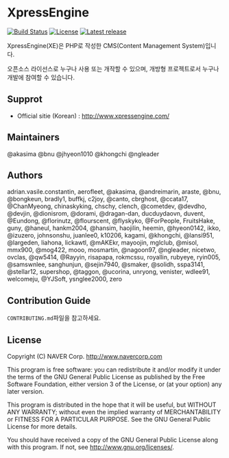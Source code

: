 XpressEngine
============

[![Build Status](https://travis-ci.org/xpressengine/xe-core.svg?branch=master)](https://travis-ci.org/xpressengine/xe-core)
[![License](http://img.shields.io/badge/license-GNU%20LGPL-brightgreen.svg)](http://www.gnu.org/licenses/gpl.html)
[![Latest release](http://img.shields.io/github/release/xpressengine/xe-core.svg)](https://github.com/xpressengine/xe-core/releases)

XpressEngine(XE)은 PHP로 작성한 CMS(Content Management System)입니다.


오픈소스 라이선스로 누구나 사용 또는 개작할 수 있으며, 개방형 프로젝트로서 누구나 개발에 참여할 수 있습니다.

## Supprot
* Official sitie (Korean) : http://www.xpressengine.com/

## Maintainers
@akasima @bnu @jhyeon1010 @khongchi @ngleader

## Authors
adrian.vasile.constantin, aerofleet, @akasima, @andreimarin, araste, @bnu, @bongkeun, bradly1, buffkj, c2joy, @canto, cbrghost, @ccata17, @ChanMyeong, chinaskyking, chschy, clench, @cometdev, @devdho, @devjin, @dionisrom, @dorami, @dragan-dan, ducduydaovn, duvent, @Eundong, @florinutz, @flourscent, @flyskyko, @ForPeople, FruitsHake, guny, @haneul, hankm2004, @hansim, haojilin, heemin, @hyeon0142, ikko, @izuzero, johnsonshu, juanlee0, k10206, kagami, @khongchi, @lansi951, @largeden, liahona, lickawtl, @mAKEkr, mayoojin, mglclub, @misol, mmx900, @mog422, mooo, mosmartin, @nagoon97, @ngleader, nicetwo, ovclas, @qw5414, @Rayyin, risapapa, rokmcssu, royallin, rubyeye, ryin005, @samswnlee, sanghunjun, @sejin7940, @smaker, @solidh, sspa3141, @stellar12, supershop, @taggon, @ucorina, unryong, venister, wdlee91, welcomeju, @YJSoft, ysnglee2000, zero

## Contribution Guide
`CONTRIBUTING.md`파일을 참고하세요.

## License
Copyright (C) NAVER Corp. <http://www.navercorp.com>

This program is free software: you can redistribute it and/or modify
it under the terms of the GNU General Public License as published by
the Free Software Foundation, either version 3 of the License, or
(at your option) any later version.

This program is distributed in the hope that it will be useful,
but WITHOUT ANY WARRANTY; without even the implied warranty of
MERCHANTABILITY or FITNESS FOR A PARTICULAR PURPOSE.  See the
GNU General Public License for more details.

You should have received a copy of the GNU General Public License
along with this program.  If not, see <http://www.gnu.org/licenses/>.
